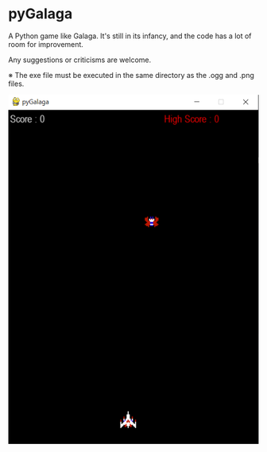 # pyGalaga

A Python game like Galaga.
It's still in its infancy, and the code has a lot of room for improvement.

Any suggestions or criticisms are welcome.

※ The exe file must be executed in the same directory as the .ogg and .png files.

![pyGalaga](https://github.com/sang416/pyGalaga/blob/main/screen_shot.png?raw=true "pyGalaga")
